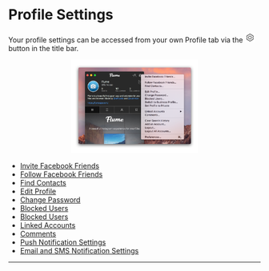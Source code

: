 # Profile Settings

Your profile settings can be accessed from your own Profile tab via the <img src="/views/assets/settings.png" width="20" height="20" /> button in the title bar.

<p style="text-align: center; margin-top: 1em;"><img src="/views/assets/profile-settings.png" width="50%" height="50%" /></p>

- [Invite Facebook Friends](/views/profile/invitefacebook.md)
- [Follow Facebook Friends](/views/profile/followfacebook.md)
- [Find Contacts](/views/profile/invitecontacts.md)
- [Edit Profile](/views/profile/editprofile.md)
- [Change Password](/views/profile/editpassword.md)
- [Blocked Users](/views/profile/twofactor.md)
- [Blocked Users](/views/profile/blockedusers.md)
- [Linked Accounts](/views/profile/linkedaccounts.md)
- [Comments](/views/profile/comments.md)
- [Push Notification Settings](/views/profile/pushnotifications.md)
- [Email and SMS Notification Settings](/views/profile/emailsms.md)

------
